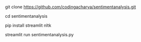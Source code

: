 git clone https://github.com/codingacharya/sentimentanalysis.git

cd sentimentanalysis

pip install streamlit nltk

streamlit run sentimentanalysis.py
